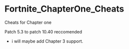 # Fortnite_ChapterOne_Cheats
Cheats for Chapter one

Patch 5.3 to patch 10.40 reccomended

- i will maybe add Chapter 3 support.
